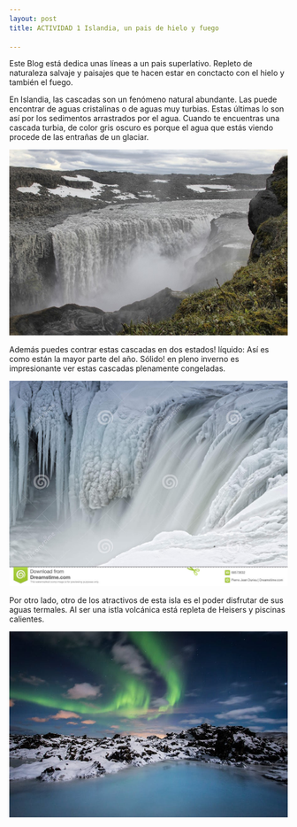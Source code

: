 ```yaml
---
layout: post
title: ACTIVIDAD 1 Islandia, un pais de hielo y fuego

---
```


Este Blog está dedica unas líneas a un pais superlativo. Repleto de naturaleza salvaje y paisajes que te hacen estar en conctacto con el hielo y también el fuego.



En Islandia, las cascadas son un fenómeno natural abundante. Las puede encontrar de aguas cristalinas o de aguas muy turbias. Estas últimas lo son así por los sedimentos arrastrados por el agua. Cuando te encuentras una cascada turbia, de color gris oscuro es porque el agua que estás viendo procede de las entrañas de un glaciar. 

![cascadagris](/images/cascadagris.jpg)

Además puedes contrar estas cascadas en dos estados! líquido: Así es como están la mayor parte del año. Sólido! en pleno inverno es impresionante ver estas cascadas plenamente congeladas.

![cascadahielo](/images/cascadahielo.jpg)

Por otro lado, otro de los atractivos de esta isla es el poder disfrutar de sus aguas termales. Al ser una istla volcánica está repleta de Heisers y piscinas calientes.

![termales](/images/termales.jpg)


